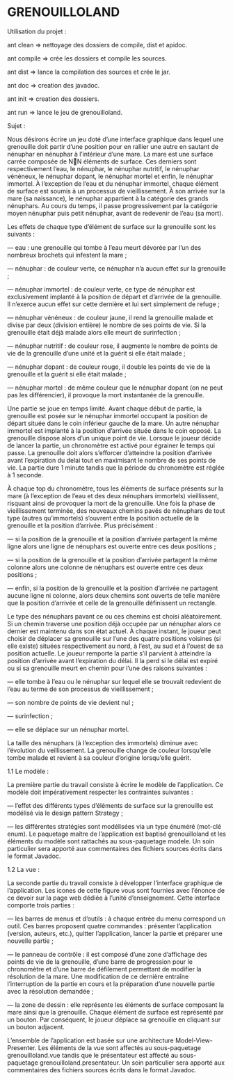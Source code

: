 # GRENOUILLOLAND

Utilisation du projet :

ant clean => nettoyage des dossiers de compile, dist et apidoc.

ant compile => crée les dossiers et compile les sources.

ant dist => lance la compilation des sources et crée le jar.

ant doc => creation des javadoc.

ant init => creation des dossiers.

ant run => lance le jeu de grenouilloland.

Sujet :

Nous désirons écrire un jeu doté d’une interface graphique dans lequel une grenouille doit partir d’une
position pour en rallier une autre en sautant de nénuphar en nénuphar à l’intérieur d’une mare.
La mare est une surface carrée composée de NN éléments de surface. Ces derniers sont respectivement
l’eau, le nénuphar, le nénuphar nutritif, le nénuphar vénéneux, le nénuphar dopant, le nénuphar mortel et
enfin, le nénuphar immortel. À l’exception de l’eau et du nénuphar immortel, chaque élément de surface est
soumis à un processus de vieillissement. À son arrivée sur la mare (sa naissance), le nénuphar appartient
à la catégorie des grands nénuphars. Au cours du temps, il passe progressivement par la catégorie moyen
nénuphar puis petit nénuphar, avant de redevenir de l’eau (sa mort).

Les effets de chaque type d’élément de surface sur la grenouille sont les suivants :

— eau : 
une grenouille qui tombe à l’eau meurt dévorée par l’un des nombreux brochets qui infestent
la mare ;

— nénuphar : 
de couleur verte, ce nénuphar n’a aucun effet sur la grenouille ;

— nénuphar immortel :
de couleur verte, ce type de nénuphar est exclusivement implanté à la
position de départ et d’arrivée de la grenouille. Il n’exerce aucun effet sur cette dernière et lui sert
simplement de refuge ;

— nénuphar vénéneux : 
de couleur jaune, il rend la grenouille malade et divise par deux (division
entière) le nombre de ses points de vie. Si la grenouille était déjà malade alors elle meurt de
surinfection ;

— nénuphar nutritif : 
de couleur rose, il augmente le nombre de points de vie de la grenouille d’une
unité et la guérit si elle était malade ;

— nénuphar dopant : 
de couleur rouge, il double les points de vie de la grenouille et la guérit si elle
était malade ;

— nénuphar mortel : 
de même couleur que le nénuphar dopant (on ne peut pas les différencier), il
provoque la mort instantanée de la grenouille.

Une partie se joue en temps limité. Avant chaque début de partie, la grenouille est posée sur le nénuphar
immortel occupant la position de départ située dans le coin inférieur gauche de la mare. Un autre nénuphar
immortel est implanté à la position d’arrivée située dans le coin opposé. La grenouille dispose alors d’un
unique point de vie. Lorsque le joueur décide de lancer la partie, un chronomètre est activé pour égrainer
le temps qui passe. La grenouille doit alors s’efforcer d’atteindre la position d’arrivée avant l’expiration
du delai tout en maximisant le nombre de ses points de vie. La partie dure 1 minute tandis que la période
du chronomètre est réglée à 1 seconde.

À chaque top du chronomètre, tous les éléments de surface présents sur la mare (à l’exception de
l’eau et des deux nénuphars immortels) vieillissent, risquant ainsi de provoquer la mort de la grenouille.
Une fois la phase de vieillissement terminée, des nouveaux chemins pavés de nénuphars de tout type
(autres qu’immortels) s’ouvrent entre la position actuelle de la grenouille et la position d’arrivée. Plus
précisément :

— si la position de la grenouille et la position d’arrivée partagent la même ligne alors une ligne de
nénuphars est ouverte entre ces deux positions ;

— si la position de la grenouille et la position d’arrivée partagent la même colonne alors une colonne
de nénuphars est ouverte entre ces deux positions ;

— enfin, si la position de la grenouille et la position d’arrivée ne partagent aucune ligne ni colonne,
alors deux chemins sont ouverts de telle manière que la position d’arrivée et celle de la grenouille
définissent un rectangle.

Le type des nénuphars pavant ce ou ces chemins est choisi aléatoirement. Si un chemin traverse une
position déjà occupée par un nénuphar alors ce dernier est maintenu dans son état actuel.
À chaque instant, le joueur peut choisir de déplacer sa grenouille sur l’une des quatre positions voisines
(si elle existe) situées respectivement au nord, à l’est, au sud et à l’ouest de sa position actuelle. Le joueur
remporte la partie s’il parvient à atteindre la position d’arrivée avant l’expiration du délai. Il la perd si
le délai est expiré ou si sa grenouille meurt en chemin pour l’une des raisons suivantes :

— elle tombe à l’eau ou le nénuphar sur lequel elle se trouvait redevient de l’eau au terme de son
processus de vieillissement ;

— son nombre de points de vie devient nul ;

— surinfection ;

— elle se déplace sur un nénuphar mortel.

La taille des nénuphars (à l’exception des immortels) diminue avec l’évolution du veillissement. La
grenouille change de couleur lorsqu’elle tombe malade et revient à sa couleur d’origine lorsqu’elle guérit.

1.1 Le modèle :

La première partie du travail consiste à écrire le modèle de l’application. Ce modèle doit impérativement
respecter les contraintes suivantes :

— l’effet des différents types d’éléments de surface sur la grenouille est modélisé via le design pattern
Strategy ;

— les différentes stratégies sont modélisées via un type énuméré (mot-clé enum).
Le paquetage maître de l’application est baptisé grenouilloland et les éléments du modèle sont
rattachés au sous-paquetage modele. Un soin particulier sera apporté aux commentaires des fichiers
sources écrits dans le format Javadoc.

1.2 La vue :

La seconde partie du travail consiste à développer l’interface graphique de l’application. Les icones de cette figure vous sont fournies
avec l’énonce de ce devoir sur la page web dédiée à l’unité d’enseignement.
Cette interface comporte trois parties :

— les barres de menus et d’outils : à chaque entrée du menu correspond un outil. Ces barres proposent
quatre commandes : présenter l’application (version, auteurs, etc.), quitter l’application, lancer la
partie et préparer une nouvelle partie ;

— le panneau de contrôle : il est composé d’une zone d’affichage des points de vie de la grenouille,
d’une barre de progression pour le chronomètre et d’une barre de défilement permettant de modifier
la résolution de la mare. Une modification de ce dernière entraîne l’interruption de la partie en cours
et la préparation d’une nouvelle partie avec la résolution demandée ;

— la zone de dessin : 
elle représente les éléments de surface composant la mare ainsi que la grenouille.
Chaque élément de surface est représenté par un bouton. Par conséquent, le joueur déplace sa 
grenouille en cliquant sur un bouton adjacent.

L’ensemble de l’application est basée sur une architecture Model-View-Presenter. Les éléments
de la vue sont affectés au sous-paquetage grenouilloland.vue tandis que le présentateur est affecté au
sous-paquetage grenouilloland.presentateur. Un soin particulier sera apporté aux commentaires des
fichiers sources écrits dans le format Javadoc.


